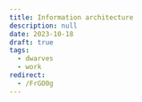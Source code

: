 ```yaml
---
title: Information architecture
description: null
date: 2023-10-18
draft: true
tags:
  - dwarves
  - work
redirect:
  - /FrGO0g
---
```

